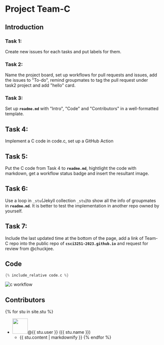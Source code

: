 # Project Team-C

## Introduction 

### Task 1:
Create new issues for each tasks and put labels for them.

### Task 2:
Name the project board, set up workflows for pull requests and issues, add the issues to "To-do", remind groupmates to tag the pull request under task2 project and add "hello" card.

### Task 3:
Set up **`readme.md`** with "Intro", "Code" and "Contributors" in a well-formatted template.

## Task 4:
Implement a C code in code.c, set up a GitHub Action

## Task 5:
Put the C code from Task 4 to **`readme.md`**, hightlight the code with markdown, get a workflow status badge and insert the resultant image.

## Task 6:
Use a loop in `_stu`(Jekyll collection `_stu`)to show all the info of groupmates in **`readme.md`**. It is better to test the implementation in another repo owned by yourself.

## Task 7:
Include the last updated time at the bottom of the page, add a link of Team-C repo into the public repo of **`csci3251-2023.github.io`** and request for review from @chuckjee.

## Code 
```c
{% include_relative code.c %}
```
![c workflow](https://github.com/csci3251-2023/project-team-c/actions/workflows/c-cpp.yml/badge.svg)
## Contributors
{% for stu in site.stu %}
- <img src="{{ stu.image }}" width="50" />@{{ stu.user }} ({{ stu.name }})
    - {{ stu.content | markdownify }}
{% endfor %}

